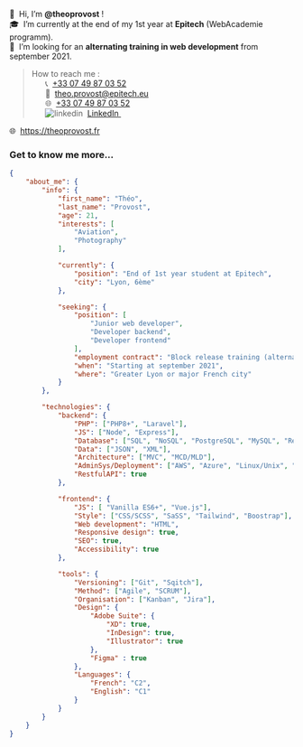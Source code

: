 👋&nbsp;&nbsp;Hi, I’m **@theoprovost** ! <br>
🎓&nbsp;&nbsp;I’m currently at the end of my 1st year at **Epitech** (WebAcademie programm).  <br>
👀&nbsp;&nbsp;I’m looking for an **alternating training in web development** from september 2021.<br>

>How to reach me :  <br>
&nbsp;&nbsp;&nbsp;&nbsp;&nbsp;&nbsp;📞&nbsp;&nbsp;<a href="tel:+330749870352">+33 07 49 87 03 52</a><br>
&nbsp;&nbsp;&nbsp;&nbsp;&nbsp;&nbsp;📩&nbsp;&nbsp;<a href="mail:theo.provost@epitech.eu">theo.provost@epitech.eu</a><br>
&nbsp;&nbsp;&nbsp;&nbsp;&nbsp;&nbsp;🌐&nbsp;&nbsp;<a href="tel:+330749870352">+33 07 49 87 03 52</a><br>
&nbsp;&nbsp;&nbsp;&nbsp;&nbsp;
    <img src="https://i.stack.imgur.com/gVE0j.png" alt="linkedin">&nbsp;&nbsp;<a href="https://www.linkedin.com/in/theoprovost" rel="nofollow noreferrer">LinkedIn
  </a> &nbsp;
  
🌐&nbsp;&nbsp;<a href="https://theoprovost.fr">https://theoprovost.fr</a> <br>

### Get to know me more...

```json
{
    "about_me": {
        "info": {
            "first_name": "Théo",
            "last_name": "Provost",
            "age": 21,
            "interests": [
                "Aviation",
                "Photography"
            ],

            "currently": {
                "position": "End of 1st year student at Epitech",
                "city": "Lyon, 6ème"
            },

            "seeking": {
                "position": [
                    "Junior web developer",
                    "Developer backend",
                    "Developer frontend"
                ],
                "employment contract": "Block release training (alternance/profesionnalisation)",
                "when": "Starting at september 2021",
                "where": "Greater Lyon or major French city"
            }
        },

        "technologies": {
            "backend": {
                "PHP": ["PHP8+", "Laravel"],
                "JS": ["Node", "Express"],
                "Database": ["SQL", "NoSQL", "PostgreSQL", "MySQL", "Redis", "MongoDB"],
                "Data": ["JSON", "XML"],
                "Architecture": ["MVC", "MCD/MLD"],
                "AdminSys/Deployment": ["AWS", "Azure", "Linux/Unix", "Nginx", "Docker"],
                "RestfulAPI": true
            },

            "frontend": {
                "JS": [ "Vanilla ES6+", "Vue.js"],
                "Style": ["CSS/SCSS", "SaSS", "Tailwind", "Boostrap"],
                "Web development": "HTML",
                "Responsive design": true,
                "SEO": true,
                "Accessibility": true
            },

            "tools": {
                "Versioning": ["Git", "Sqitch"],
                "Method": ["Agile", "SCRUM"],
                "Organisation": ["Kanban", "Jira"],
                "Design": {
                    "Adobe Suite": {
                        "XD": true,
                        "InDesign": true,
                        "Illustrator": true
                    },
                    "Figma" : true
                },
                "Languages": {
                    "French": "C2",
                    "English": "C1"
                }
            }
        }
    }
}
```
